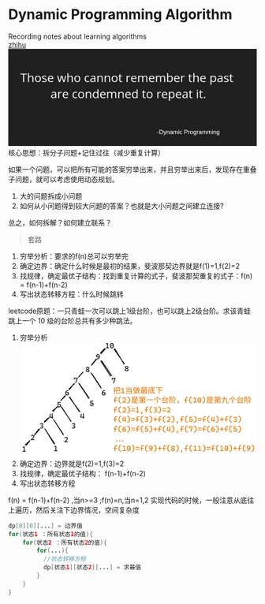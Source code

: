 # Dynamic Programming Algorithm
Recording notes about learning algorithms  
[zhihu](https://zhuanlan.zhihu.com/p/365698607)  
![Dynamic programming](../pic/DP/cann't.png)  
核心思想：拆分子问题+记住过往（减少重复计算）  

如果一个问题，可以把所有可能的答案穷举出来，并且穷举出来后，发现存在重叠子问题，就可以考虑使用动态规划。

1. 大的问题拆成小问题
2. 如何从小问题得到较大问题的答案？也就是大小问题之间建立连接?

总之，如何拆解？如何建立联系？

> 套路
1. 穷举分析：要求的f(n)总可以穷举完
2. 确定边界：确定什么时候是最初的结果，斐波那契边界就是f(1)=1,f(2)=2
3. 找规律，确定最优子结构：找到重复计算的式子，斐波那契重复的式子：f(n) = f(n-1)+f(n-2)
4. 写出状态转移方程：什么时候跳转

leetcode原题：一只青蛙一次可以跳上1级台阶，也可以跳上2级台阶。求该青蛙跳上一个 10 级的台阶总共有多少种跳法。
1. 穷举分析
    ![frogjump.png](../pic/DP/frogjump.png)
2. 确定边界：边界就是f(2)=1,f(3)=2
3. 找规律，确定最优子结构： f(n-1)+f(n-2)
4. 写出状态转移方程

f(n) = f(n-1)+f(n-2) ,当n>=3 ;f(n)=n,当n=1,2
实现代码的时候，一般注意从底往上遍历，然后关注下边界情况，空间复杂度

``` java
dp[0][0][...] = 边界值
for(状态1 ：所有状态1的值){
    for(状态2 ：所有状态2的值){
        for(...){
          //状态转移方程
          dp[状态1][状态2][...] = 求最值
        }
    }
}
```